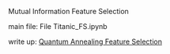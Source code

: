 Mutual Information Feature Selection

main file: File Titanic_FS.ipynb

write up: [Quantum Annealing Feature Selection](https://confluence.dwavesys.com/x/JzaiAg)
